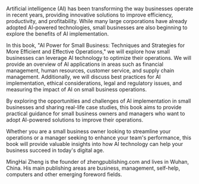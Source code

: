 
Artificial intelligence (AI) has been transforming the way businesses operate in recent years, providing innovative solutions to improve efficiency, productivity, and profitability. While many large corporations have already adopted AI-powered technologies, small businesses are also beginning to explore the benefits of AI implementation.

In this book, "AI Power for Small Business: Techniques and Strategies for More Efficient and Effective Operations," we will explore how small businesses can leverage AI technology to optimize their operations. We will provide an overview of AI applications in areas such as financial management, human resources, customer service, and supply chain management. Additionally, we will discuss best practices for AI implementation, ethical considerations, legal and regulatory issues, and measuring the impact of AI on small business operations.

By exploring the opportunities and challenges of AI implementation in small businesses and sharing real-life case studies, this book aims to provide practical guidance for small business owners and managers who want to adopt AI-powered solutions to improve their operations.

Whether you are a small business owner looking to streamline your operations or a manager seeking to enhance your team's performance, this book will provide valuable insights into how AI technology can help your business succeed in today's digital age.

MingHai Zheng is the founder of zhengpublishing.com and lives in Wuhan, China. His main publishing areas are business, management, self-help, computers and other emerging foreword fields.
